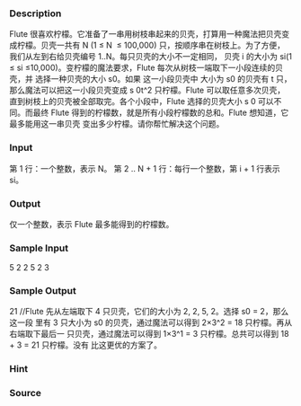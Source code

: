 
### Description
Flute 很喜欢柠檬。它准备了一串用树枝串起来的贝壳，打算用一种魔法把贝壳变成柠檬。贝壳一共有 N (1 ≤ N
 ≤ 100,000) 只，按顺序串在树枝上。为了方便，我们从左到右给贝壳编号 1..N。每只贝壳的大小不一定相同，
贝壳 i 的大小为 si(1 ≤ si ≤10,000)。变柠檬的魔法要求，Flute 每次从树枝一端取下一小段连续的贝壳，并
选择一种贝壳的大小 s0。如果 这一小段贝壳中 大小为 s0 的贝壳有 t 只，那么魔法可以把这一小段贝壳变成 s
0t^2 只柠檬。Flute 可以取任意多次贝壳，直到树枝上的贝壳被全部取完。各个小段中，Flute 选择的贝壳大小 s
0 可以不同。而最终 Flute 得到的柠檬数，就是所有小段柠檬数的总和。Flute 想知道，它最多能用这一串贝壳
变出多少柠檬。请你帮忙解决这个问题。


### Input
第 1 行：一个整数，表示 N。
第 2 .. N + 1 行：每行一个整数，第 i + 1 行表示 si。


### Output
仅一个整数，表示 Flute 最多能得到的柠檬数。


### Sample Input
5
2
2
5
2
3
### Sample Output
21
//Flute 先从左端取下 4 只贝壳，它们的大小为 2, 2, 5, 2。选择 s0 = 2，那么这一段
里有 3 只大小为 s0 的贝壳，通过魔法可以得到 2×3^2 = 18 只柠檬。再从右端取下最后一
只贝壳，通过魔法可以得到 1×3^1 = 3 只柠檬。总共可以得到 18 + 3 = 21 只柠檬。没有
比这更优的方案了。
### Hint

### Source
